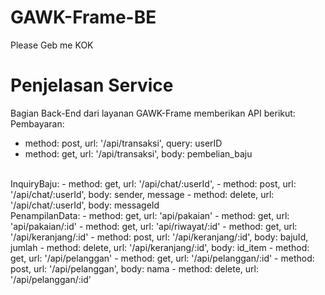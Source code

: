 # GAWK-Frame-BE
Please Geb me KOK

# Penjelasan Service
Bagian Back-End dari layanan GAWK-Frame memberikan API berikut:
<br>
Pembayaran:
- method: post, url: '/api/transaksi', query: userID
- method: get, url: '/api/transaksi', body: pembelian_baju
<br>
InquiryBaju:
- method: get, url: '/api/chat/:userId',
- method: post, url: '/api/chat/:userId', body: sender, message
- method: delete, url: '/api/chat/:userId', body: messageId
<br>
PenampilanData:
- method: get, url: 'api/pakaian'
- method: get, url: 'api/pakaian/:id'
- method: get, url: 'api/riwayat/:id'
- method: get, url: '/api/keranjang/:id'
- method: post, url: '/api/keranjang/:id', body: bajuId, jumlah
- method: delete, url: '/api/keranjang/:id', body: id_item
- method: get, url: '/api/pelanggan'
- method: get, url: '/api/pelanggan/:id'
- method: post, url: '/api/pelanggan', body: nama
- method: delete, url: '/api/pelanggan/:id'